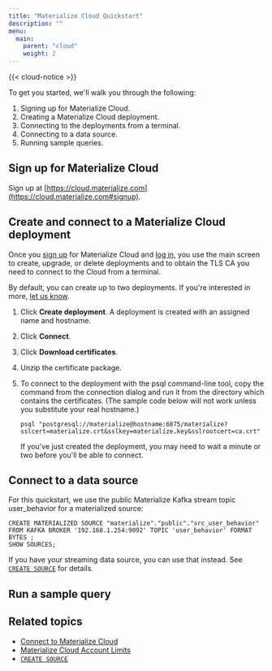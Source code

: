```yaml
---
title: "Materialize Cloud Quickstart"
description: ""
menu:
  main:
    parent: "cloud"
    weight: 2
---
```


{{< cloud-notice >}}


To get you started, we'll walk you through the following:

1. Signing up for Materialize Cloud.
2. Creating a Materialize Cloud deployment.
3. Connecting to the deployments from a terminal.
4. Connecting to a data source.
5. Running sample queries.

## Sign up for Materialize Cloud

Sign up at [https://cloud.materialize.com](https://cloud.materialize.com#signup).

## Create and connect to a Materialize Cloud deployment

Once you [sign up](https://cloud.materialize.com/signup) for Materialize Cloud and [log in](https://cloud.materialize.com), you use the main screen to create, upgrade, or delete deployments and to obtain the TLS CA you need to connect to the Cloud from a terminal.

By default, you can create up to two deployments. If you're interested in more, [let us know](../get-help-for-materialize-cloud).

1. Click **Create deployment**. A deployment is created with an assigned name and hostname.
2. Click **Connect**.
3. Click **Download certificates**.
4. Unzip the certificate package.
5. To connect to the deployment with the psql command-line tool, copy the command from the connection dialog and run it from the directory which contains the certificates. (The sample code below will not work unless you substitute your real hostname.)

      ```
      psql "postgresql://materialize@hostname:6875/materialize?sslcert=materialize.crt&sslkey=materialize.key&sslrootcert=ca.crt"
      ```

    If you've just created the deployment, you may need to
wait a minute or two before you'll be able to connect.

## Connect to a data source

For this quickstart, we use the public Materialize Kafka stream topic user_behavior for a materialized source:

```
CREATE MATERIALIZED SOURCE "materialize"."public"."src_user_behavior" FROM KAFKA BROKER '192.168.1.254:9092' TOPIC 'user_behavior' FORMAT BYTES ;
SHOW SOURCES;
```

If you have your streaming data source, you can use that instead. See [`CREATE SOURCE`](../../sql/create-source) for details.

## Run a sample query

## Related topics

* [Connect to Materialize Cloud](../connect-to-materialize-cloud)
* [Materialize Cloud Account Limits](../materialize-cloud-account-limits)
* [`CREATE SOURCE`](../../sql/create-source)
